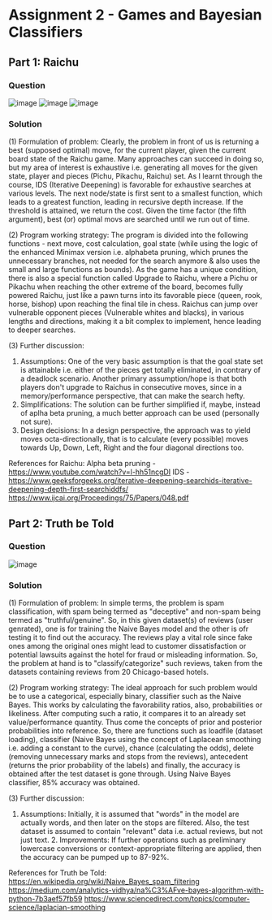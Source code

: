 # Assignment 2 - Games and Bayesian Classifiers
## Part 1: Raichu
### Question
![image](https://github.com/user-attachments/assets/30358c54-626f-42a4-89e0-02bd3adf36ec)
![image](https://github.com/user-attachments/assets/a4fe7ecd-4458-4f8e-93d6-ddeb2a7bb823)
![image](https://github.com/user-attachments/assets/212affa6-3b77-4235-a006-f0e461e33fdf)

### Solution
(1) Formulation of problem: Clearly, the problem in front of us is returning a best (supposed optimal) move, for the current player, given the current board state of the Raichu game. Many approaches can succeed in doing so, but my area of interest is exhaustive i.e. generating all moves for the given state, player and pieces (Pichu, Pikachu, Raichu) set. As I learnt through the course, IDS (Iterative Deepening) is favorable for exhaustive searches at various levels. The next node/state is first sent to a smallest function, which leads to a greatest function, leading in recursive depth increase. If the threshold is attained, we return the cost. Given the time factor (the fifth argument), best (or) optimal movs are searched until we run out of time.

(2) Program working strategy: The program is divided into the following functions - next move, cost calculation, goal state (while using the logic of the enhanced Minimax version i.e. alphabeta pruning, which prunes the unnecessary branches, not needed for the search anymore & also uses the small and large functions as bounds). As the game has a unique condition, there is also a special function called Upgrade to Raichu, where a Pichu or Pikachu when reaching the other extreme of the board, becomes fully powered Raichu, just like a pawn turns into its favorable piece (queen, rook, horse, bishop) upon reaching the final tile in chess. Raichus can jump over vulnerable opponent pieces (Vulnerable whites and blacks), in various lengths and directions, making it a bit complex to implement, hence leading to deeper searches. 

(3) Further discussion: 
	
  1. Assumptions: One of the very basic assumption is that the goal state set is attainable i.e. either of the pieces get totally eliminated, in contrary of a deadlock scenario. Another primary assumption/hope is that both players don't upgrade to Raichus in consecutive moves, since in a memory/performance perspective, that can make the search hefty.
  2. Simplifications: The solution can be further simplified if, maybe, instead of aplha beta pruning, a much better approach can be used (personally not sure).
  3. Design decisions: In a design perspective, the approach was to yield moves octa-directionally, that is to calculate (every possible) moves towards Up, Down, Left, Right and the four diagonal directions too.

References for Raichu:
Alpha beta pruning - https://www.youtube.com/watch?v=l-hh51ncgDI
IDS - https://www.geeksforgeeks.org/iterative-deepening-searchids-iterative-deepening-depth-first-searchiddfs/
https://www.ijcai.org/Proceedings/75/Papers/048.pdf

## Part 2: Truth be Told
### Question
![image](https://github.com/user-attachments/assets/5c40b333-6b69-437e-a58e-6cdeaa81ae7e)

### Solution
(1) Formulation of problem: In simple terms, the problem is spam classification, with spam being termed as "deceptive" and non-spam being termed as "truthful/genuine". So, in this given dataset(s) of reviews (user genrated), one is for training the Naive Bayes model and the other is ofr testing it to find out the accuracy. The reviews play a vital role since fake ones among the original ones might lead to customer dissatisfaction or potential lawsuits against the hotel for fraud or misleading information. So, the problem at hand is to "classify/categorize" such reviews, taken from the datasets containing reviews from 20 Chicago-based hotels.

(2) Program working strategy: The ideal approach for such problem would be to use a categorical, especially binary, classifier such as the Naive Bayes. This works by calculating the favorability ratios, also, probabilities or likeliness. After computing such a ratio, it compares it to an already set value/performance quantity. Thus come the concepts of prior and posterior probabilities into reference. So, there are functions such as loadfile (dataset loading), classifier (Naive Bayes using the concept of Laplacean smoothing i.e. adding a constant to the curve), chance (calculating the odds), delete (removing unnecessary marks and stops from the reviews), antecedent (returns the prior probability of the labels) and finally, the accuracy is obtained after the test dataset is gone through. Using Naive Bayes classifier, 85% accuracy was obtained.

(3) Further discussion: 
	
  1. Assumptions: Initially, it is assumed that "words" in the model are actually words, and then later on the stops are filtered. Also, the test dataset is assumed to contain "relevant" data i.e. actual reviews, but not just text.
	2. Improvements: If further operations such as preliminary lowercase conversions or context-appropriate filtering are applied, then the accuracy can be pumped up to 87-92%.

References for Truth be Told:
https://en.wikipedia.org/wiki/Naive_Bayes_spam_filtering
https://medium.com/analytics-vidhya/na%C3%AFve-bayes-algorithm-with-python-7b3aef57fb59
https://www.sciencedirect.com/topics/computer-science/laplacian-smoothing
